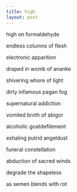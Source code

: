 ```yaml
---
title: high
layout: post
---
```


high  on      formaldehyde

endless columns   of flesh

electronic      apparition

draped   in womb of ananke

shivering whore  of  light

dirty  infamous  pagan fog

supernatural     addiction

vomited  broth  of  abigor

alcoholic   goatdefilement

exhaling putrid angeldust 

funeral      constellation

abduction of sacred winds 

degrade    the   shapeless

as   semen blends with rot
